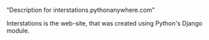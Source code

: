 "Description for interstations.pythonanywhere.com"

Interstations is the web-site, that was created using Python's Django module.
